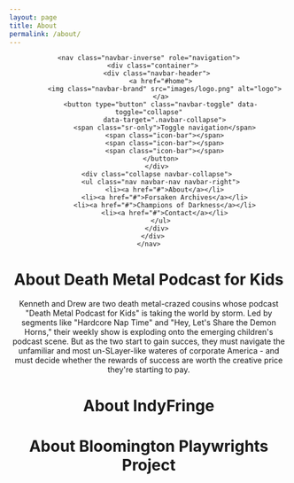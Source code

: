 ```yaml
---
layout: page
title: About
permalink: /about/
---
```


<header>

  <div class="container">

    <nav class="navbar-inverse" role="navigation">
      <div class="container">
        <div class="navbar-header">
          <a href="#home">
            <img class="navbar-brand" src="images/logo.png" alt="logo">
          </a>
          <button type="button" class="navbar-toggle" data-toggle="collapse"
            data-target=".navbar-collapse">
            <span class="sr-only">Toggle navigation</span>
            <span class="icon-bar"></span>
            <span class="icon-bar"></span>
            <span class="icon-bar"></span>
          </button>
        </div>
        <div class="collapse navbar-collapse">
          <ul class="nav navbar-nav navbar-right">
            <li><a href="#">About</a></li>
            <li><a href="#">Forsaken Archives</a></li>
            <li><a href="#">Champions of Darkness</a></li>
            <li><a href="#">Contact</a></li>
          </ul>
        </div>
      </div>
    </nav>

  </div>

<div class="row">
<div class="col-md-6">
<h1>About Death Metal Podcast for Kids</h1>


Kenneth and Drew are two death metal-crazed cousins whose podcast "Death Metal Podcast for Kids"
is taking the world by storm. Led by segments like "Hardcore Nap Time" and "Hey, Let's Share the Demon Horns,"
their weekly show is exploding onto the emerging children's podcast scene. But as the two start
to gain succes, they must navigate the unfamiliar and most un-SLayer-like wateres of corporate
America - and must decide whether the rewards of success are worth the creative price they're starting to pay.


<h1>About IndyFringe</h1>

<div>


<h1>About Bloomington Playwrights Project</h1>

<div>
